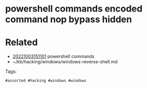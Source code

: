 # powershell commands encoded command nop bypass hidden

# Related

- [20221003151101](/zet/20221003151101/README.md) powershell commands
- ~/kb/hacking/windows/windows-reverse-shell.md

Tags:

    #assorted #hacking #windows #windows
